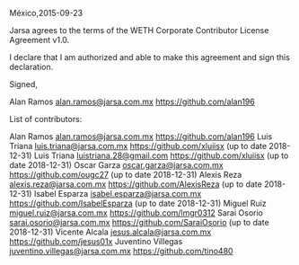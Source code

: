 México,2015-09-23

Jarsa agrees to the terms of the WETH Corporate Contributor License Agreement v1.0.

I declare that I am authorized and able to make this agreement and sign this declaration.

Signed,

Alan Ramos  alan.ramos@jarsa.com.mx https://github.com/alan196

List of contributors:

Alan Ramos alan.ramos@jarsa.com.mx https://github.com/alan196
Luis Triana luis.triana@jarsa.com.mx https://github.com/xluiisx (up to date 2018-12-31)
Luis Triana luistriana.28@gmail.com https://github.com/xluiisx (up to date 2018-12-31)
Oscar Garza oscar.garza@jarsa.com.mx https://github.com/ougc27 (up to date 2018-12-31)
Alexis Reza alexis.reza@jarsa.com.mx https://github.com/AlexisReza (up to date 2018-12-31)
Isabel Esparza isabel.esparza@jarsa.com.mx https://github.com/IsabelEsparza (up to date 2018-12-31)
Miguel Ruiz miguel.ruiz@jarsa.com.mx https://github.com/lmgr0312
Sarai Osorio sarai.osorio@jarsa.com.mx https://github.com/SaraiOsorio (up to date 2018-12-31)
Vicente Alcala jesus.alcala@jarsa.com.mx https://github.com/jesus01x
Juventino Villegas juventino.villegas@jarsa.com.mx https://github.com/tino480
